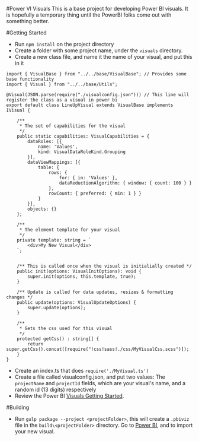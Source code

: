 #Power VI Visuals
This is a base project for developing Power BI visuals.  It is hopefully a temporary thing until the PowerBI folks come out with something better.

#Getting Started
* Run `npm install` on the project directory
* Create a folder with some project name, under the `visuals` directory.
* Create a new class file, and name it the name of your visual, and put this in it

```
import { VisualBase } from "../../base/VisualBase"; // Provides some base functionality
import { Visual } from "../../base/Utils";

@Visual(JSON.parse(require("./visualconfig.json"))) // This line will register the class as a visual in power bi
export default class LineUpVisual extends VisualBase implements IVisual {

    /**
     * The set of capabilities for the visual
     */
    public static capabilities: VisualCapabilities = {
        dataRoles: [{
            name: 'Values',
            kind: VisualDataRoleKind.Grouping
        }],
        dataViewMappings: [{
            table: {
                rows: {
                    for: { in: 'Values' },
                    dataReductionAlgorithm: { window: { count: 100 } }
                },
                rowCount: { preferred: { min: 1 } }
            }
        }],
        objects: {}
    };

    /**
     * The element template for your visual
     */
    private template: string = `
        <div>My New Visual</div>
    `;


    /** This is called once when the visual is initialially created */
    public init(options: VisualInitOptions): void {
        super.init(options, this.template, true);
    }

    /** Update is called for data updates, resizes & formatting changes */
    public update(options: VisualUpdateOptions) {
        super.update(options);
    }

    /**
     * Gets the css used for this visual
     */
    protected getCss() : string[] {
        return super.getCss().concat([require("!css!sass!./css/MyVisualCss.scss")]);
    }
}

```
* Create an index.ts that does `require('./MyVisual.ts')`
* Create a file called visualconfig.json, and put two values: The `projectName` and `projectId` fields, which are your visual's name, and a random id (13 digits) respectively
* Review the Power BI [Visuals Getting Started](https://github.com/Microsoft/PowerBI-visuals/wiki).

#Building
* Run `gulp package --project <projectFolder>`, this will create a `.pbiviz` file in the `build\<projectFolder>` directory. Go to [Power BI](https://app.powerbi.com/), and to import your new visual.